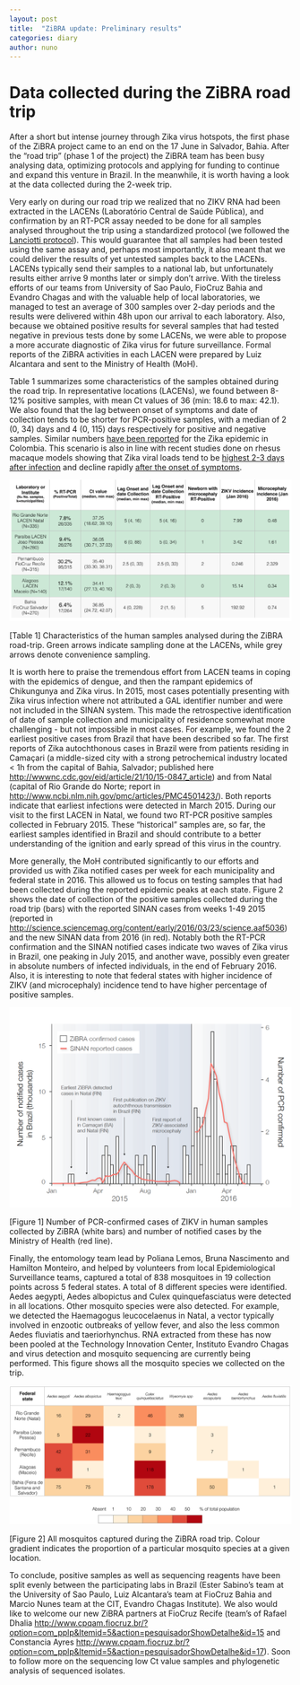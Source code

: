 ```yaml
---
layout: post
title:  "ZiBRA update: Preliminary results"
categories: diary
author: nuno
---
```


# Data collected during the ZiBRA road trip

After a short but intense journey through Zika virus hotspots, the first phase of the ZiBRA project came to an end on the 17 June in Salvador, Bahia. After the “road trip” (phase 1 of the project) the ZiBRA team has been busy analysing data, optimizing protocols and applying for funding to continue and expand this venture in Brazil. In the meanwhile, it is worth having a look at the data collected during the 2-week trip. 

Very early on during our road trip we realized that no ZIKV RNA had been extracted in the LACENs (Laboratório Central de Saúde Pública), and confirmation by an RT-PCR assay needed to be done for all samples analysed throughout the trip using a standardized protocol (we followed the <a href="http://wwwnc.cdc.gov/eid/article/14/8/08-0287_article">Lanciotti protocol</a>). This would guarantee that all samples had been tested using the same assay and, perhaps most importantly, it also meant that we could deliver the results of yet untested samples back to the LACENs. LACENs typically send their samples to a national lab, but unfortunately results either arrive 9 months later or simply don’t arrive. With the tireless efforts of our teams from University of Sao Paulo, FioCruz Bahia and Evandro Chagas and with the valuable help of local laboratories, we managed to test an average of 300 samples over 2-day periods and the results were delivered within 48h upon our arrival to each laboratory. Also, because we obtained positive results for several samples that had tested negative in previous tests done by some LACENs, we were able to propose a more accurate diagnostic of Zika virus for future surveillance. Formal reports of the ZiBRA activities in each LACEN were prepared by Luiz Alcantara and sent to the Ministry of Health (MoH).

Table 1 summarizes some characteristics of the samples obtained during the road trip. In representative locations (LACENs), we found between 8-12% positive samples, with mean Ct values of 36 (min: 18.6 to max: 42.1). We also found that the lag between onset of symptoms and date of collection tends to be shorter for PCR-positive samples, with a median of 2 (0, 34) days and 4 (0, 115) days respectively for positive and negative samples. Similar numbers <a href="http://www.nejm.org/doi/full/10.1056/NEJMoa1604037">have been reported</a> for the Zika epidemic in Colombia. This scenario is also in line with recent studies done on rhesus macaque models showing that Zika viral loads tend to be <a href="http://www.nature.com/ncomms/2016/160628/ncomms12204/full/ncomms12204.html">highest 2-3 days after infection</a> and decline rapidly <a href="http://www.eurosurveillance.org/ViewArticle.aspx?ArticleId=21409">after the onset of symptoms</a>.

<a href="/data/nuno-report1/Table1.pdf"><img src="/data/nuno-report1/Table1.png" /></a>

[Table 1] Characteristics of the human samples analysed during the ZiBRA road-trip. Green arrows indicate sampling done at the LACENs, while grey arrows denote convenience sampling. 


It is worth here to praise the tremendous effort from LACEN teams in coping with the epidemics of dengue, and then the rampant epidemics of Chikungunya and Zika virus. In 2015, most cases potentially presenting with Zika virus infection where not attributed a GAL identifier number and were not included in the SINAN system. This made the retrospective identification of date of sample collection and municipality of residence somewhat more challenging - but not impossible in most cases. For example, we found the 2 earliest positive cases from Brazil that have been described so far. The first reports of Zika autochthonous cases in Brazil were from patients residing in Camaçari (a middle-sized city with a strong petrochemical industry located < 1h from the capital of Bahia, Salvador; published here <http://wwwnc.cdc.gov/eid/article/21/10/15-0847_article>) and from Natal (capital of Rio Grande do Norte; report in <http://www.ncbi.nlm.nih.gov/pmc/articles/PMC4501423/>). Both reports indicate that earliest infections were detected in March 2015. During our visit to the first LACEN in Natal, we found two RT-PCR positive samples collected in February 2015. These “historical” samples are, so far, the earliest samples identified in Brazil and should contribute to a better understanding of the ignition and early spread of this virus in the country.

More generally, the MoH contributed significantly to our efforts and provided us with Zika notified cases per week for each municipality and federal state in 2016. This allowed us to focus on testing samples that had been collected during the reported epidemic peaks at each state. Figure 2 shows the date of collection of the positive samples collected during the road trip (bars) with the reported SINAN cases from weeks 1-49 2015 (reported in <http://science.sciencemag.org/content/early/2016/03/23/science.aaf5036>) and the new SINAN data from 2016 (in red). Notably both the RT-PCR confirmation and the SINAN notified cases indicate two waves of Zika virus in Brazil, one peaking in July 2015, and another wave, possibly even greater in absolute numbers of infected individuals, in the end of February 2016. Also, it is interesting to note that federal states with higher incidence of ZIKV (and microcephaly) incidence tend to have higher percentage of positive samples. 

<a href="/data/nuno-report1/Figure1.pdf"><img src="/data/nuno-report1/Figure1.png" /></a>

[Figure 1] Number of PCR-confirmed cases of ZIKV in human samples collected by ZiBRA (white bars) and number of notified cases by the Ministry of Health (red line). 

Finally, the entomology team lead by Poliana Lemos, Bruna Nascimento and Hamilton Monteiro, and helped by volunteers from local Epidemiological Surveillance teams, captured a total of 838 mosquitoes in 19 collection points across 5 federal states. A total of 8 different species were identified. Aedes aegypti, Aedes albopictus and Culex quinquefasciatus were detected in all locations. Other mosquito species were also detected. For example, we detected the Haemagogus leucocelaenus in Natal, a vector typically involved in enzootic outbreaks of yellow fever, and also the less common Aedes fluviatis and taeriorhynchus. RNA extracted from these has now been pooled at the Technology Innovation Center, Instituto Evandro Chagas and virus detection and mosquito sequencing are currently being performed. This figure shows all the mosquito species we collected on the trip.

<a href="/data/nuno-report1/Figure2.pdf"><img src="/data/nuno-report1/Figure2.png" /></a>

[Figure 2] All mosquitos captured during the ZiBRA road trip. Colour gradient indicates the proportion of a particular mosquito species at a given location.


To conclude, positive samples as well as sequencing reagents have been split evenly between the participating labs in Brazil (Ester Sabino’s team at the University of Sao Paulo, Luiz Alcantara’s team at FioCruz Bahia and Marcio Nunes team at the CIT, Evandro Chagas Institute). We also would like to welcome our new ZiBRA partners at FioCruz Recife (team’s of Rafael Dhalia <http://www.cpqam.fiocruz.br/?option=com_pplp&Itemid=5&action=pesquisadorShowDetalhe&id=15> and Constancia Ayres <http://www.cpqam.fiocruz.br/?option=com_pplp&Itemid=5&action=pesquisadorShowDetalhe&id=17>). Soon to follow more on the sequencing low Ct value samples and phylogenetic analysis of sequenced isolates.

